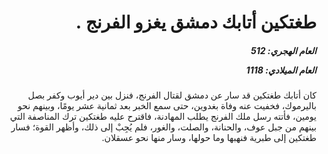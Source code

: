 <h1 dir="rtl">طغتكين أتابك دمشق يغزو الفرنج .</h1>

<h5 dir="rtl">العام الهجري:  512

العام الميلادي: 1118

</h5>

<p dir="rtl">كان أتابك طغتكين قد سار عن دمشق لقتال الفرنج، فنزل بين دير أيوب وكفر بصل باليرموك، فخفيت عنه وفاة بغدوين، حتى سمع الخبر بعد ثمانية عشر يومًا، وبينهم نحو يومين، فأتته رسل ملك الفرنج يطلب المهادنة، فاقترح عليه طغتكين ترك المناصفة التي بينهم من جبل عوف، والحنانة، والصلت، والغور، فلم يُجِبْ إلى ذلك، وأظهر القوة؛ فسار طغتكين إلى طبرية فنهبها وما حولها، وسار منها نحو عسقلان.</p></br>
